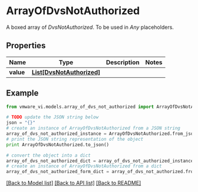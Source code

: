 # ArrayOfDvsNotAuthorized

A boxed array of *DvsNotAuthorized*. To be used in *Any* placeholders. 

## Properties
Name | Type | Description | Notes
------------ | ------------- | ------------- | -------------
**value** | [**List[DvsNotAuthorized]**](DvsNotAuthorized.md) |  | 

## Example

```python
from vmware_vi.models.array_of_dvs_not_authorized import ArrayOfDvsNotAuthorized

# TODO update the JSON string below
json = "{}"
# create an instance of ArrayOfDvsNotAuthorized from a JSON string
array_of_dvs_not_authorized_instance = ArrayOfDvsNotAuthorized.from_json(json)
# print the JSON string representation of the object
print ArrayOfDvsNotAuthorized.to_json()

# convert the object into a dict
array_of_dvs_not_authorized_dict = array_of_dvs_not_authorized_instance.to_dict()
# create an instance of ArrayOfDvsNotAuthorized from a dict
array_of_dvs_not_authorized_form_dict = array_of_dvs_not_authorized.from_dict(array_of_dvs_not_authorized_dict)
```
[[Back to Model list]](../README.md#documentation-for-models) [[Back to API list]](../README.md#documentation-for-api-endpoints) [[Back to README]](../README.md)


